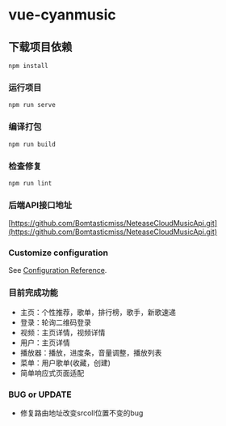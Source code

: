 # vue-cyanmusic

## 下载项目依赖
```
npm install
```

### 运行项目
```
npm run serve
```

### 编译打包
```
npm run build
```

### 检查修复
```
npm run lint
```

### 后端API接口地址

[https://github.com/Bomtasticmiss/NeteaseCloudMusicApi.git](https://github.com/Bomtasticmiss/NeteaseCloudMusicApi.git)

### Customize configuration
See [Configuration Reference](https://cli.vuejs.org/config/).


### 目前完成功能

- 主页：个性推荐，歌单，排行榜，歌手，新歌速递
- 登录：轮询二维码登录
- 视频：主页详情，视频详情
- 用户：主页详情
- 播放器：播放，进度条，音量调整，播放列表
- 菜单：用户歌单(收藏，创建)
- 简单响应式页面适配
### BUG or UPDATE

- 修复路由地址改变srcoll位置不变的bug

